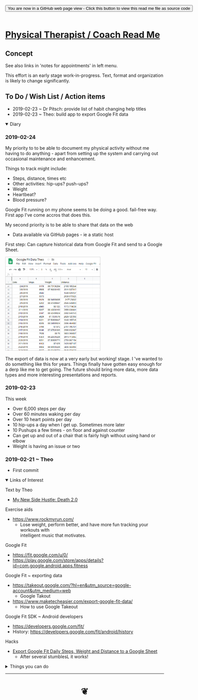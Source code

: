 
<span style=display:none; >[You are now in a GitHub source code view - click this link to view Read Me file as a web page]( https://theo-armour.github.io/ucsf2/#arm-pit/README.md "View file as a web page." ) </span>

<div><input type=button class = "btn btn-secondary btn-sm" onclick=window.location.href="https://github.com/theo-armour/ucsf2/blob/master/arm-pit/README.md"
value="You are now in a GitHub web page view - Click this button to view this read me file as source code" ></div>

<br>

# [Physical Therapist / Coach Read Me]( #arm-pit/README.md )

<!--
<iframe src=https://theo-armour.github.io/ucsf2/arm-pit/arm-pit.html width=100% height=500px >Iframes are not viewable in GitHub source code views</iframe>
_<small>ZZZZZ</small>_

## Full Screen: [ZZZZZ]( https://theo-armour.github.io/ucsf2/arm-pit/arm-pit.html )
-->


## Concept

See also links in 'notes for appointments' in left menu.

This effort is an early stage work-in-progress. Text, format and organization is likely to change significantly.

## To Do / Wish List / Action items

* 2019-02-23 ~ Dr Pitsch: provide list of habit changing help titles
* 2019-02-23 ~ Theo: build app to export Google Fit data



<details open>

<summary class=sumHeader >Diary </summary>

### 2019-02-24

My priority to to be able to document my physical activity without me having to do anything - apart from setting up the system and carrying out occasional maintenance and enhancement.

Things to track might include:

* Steps, distance, times etc
* Other activities: hip-ups? push-ups?
* Weight
* Heartbeat?
* Blood pressure?

Google Fit running on my phone seems to be doing a good. fail-free way. First app I've come accros that does this.


My second priority is to be able to share that data on the web

* Data available via GitHub pages - ie a static host

First step: Can capture historical data from Google Fit and send to a Google Sheet.

<img src=arm-pit/images/google-fit-data-first-pass.png width=300 style="border:1px solid lightgray;" >

The export of data is now at a very early but working! stage. I 've wanted to do something like this for years. Things finally have gotten easy enough for a derp like me to get going. The future should bring more data, more data types and more interesting presentations and reports.

### 2019-02-23

This week
* Over 6,000 steps per day
* Over 60 minutes waking per day
* Over 10 heart points per day
* 10 hip-ups a day when I get up. Sometimes more later
* 10 Pushups a few times - on floor and against counter
* Can get up and out of a chair that is fairly high without using hand or elbow
* Weight is having an issue or two

### 2019-02-21 ~ Theo

* First commit

</details>



<details open >

<summary class=sumHeader >Links of Interest</summary>

Text by Theo
* [My New Side Hustle: Death 2.0]( https://medium.com/@ta/my-new-side-hustle-death-2-0-490449d12e2d )

Exercise aids
* https://www.rockmyrun.com/
	* Lose weight, perform better, and have more fun tracking your workouts with <br/> intelligent music that motivates.

Google Fit
* https://fit.google.com/u/0/
* https://play.google.com/store/apps/details?id=com.google.android.apps.fitness

Google Fit ~ exporting data
* https://takeout.google.com/?hl=en&utm_source=google-account&utm_medium=web
	* Google Takout
* https://www.maketecheasier.com/export-google-fit-data/
	* How to use Google Takeout

Google Fit SDK ~ Android developers
* https://developers.google.com/fit/
* History: https://developers.google.com/fit/android/history

Hacks
* [Export Google Fit Daily Steps, Weight and Distance to a Google Sheet]( https://ithoughthecamewithyou.com/post/export-google-fit-daily-steps-to-a-google-sheet )
	* After several stumblesL it works!


</details>

<details>

<summary class=sumHeader >Things you can do</summary>

Using the Script

* Click the three bars( 'hamburger menu icon' ) to slide the menu in and out
* Click the Octocat icon to view or edit the source code on GitHub
* Click on title to reload
* Press Control-U/Command-Option-U to view the source code
* Press Control-Shift-J/Command-Option-J to see if the JavaScript console reports any errors

Enhancing the Script

* Try adding a new menu module
* Translate into another language

</details>



***

# <center title="hello!" ><a href=javascript:window.scrollTo(0,0); style=text-decoration:none; > ❦ </a></center>

